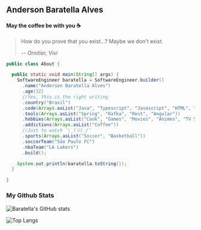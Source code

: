 ## Anderson Baratella Alves

#### May the coffee be with you ☕

> How do you prove that you exist...? Maybe we don't exist.
>  
> -- <cite>Ornitier, Vivi</cite>
```java
public class About {

  public static void main(String[] args) {
    SoftwareEngineer baratella = SoftwareEngineer.builder()
      .name("Anderson Baratella Alves")
      .age(32)
      //Yes, this is the right writing
      .country("Brasil")
      .code(Arrays.asList("Java", "Typescript", "Javascript", "HTML", "CSS"))
      .tools(Arrays.asList("Spring", "Kafka", "Rest", "Angular"))
      .hobbies(Arrays.asList("Cook", "Games", "Movies", "Animes", "TV Series"))
      .addictions(Arrays.asList("Coffee"))
      //Just to watch ¯\_(ツ)_/¯
      .sports(Arrays.asList("Soccer", "Basketball"))
      .soccerTeam("São Paulo FC")
      .nbaTeam("LA Lakers")
      .build();

    System.out.println(baratella.toString());
  }

}
```

### My Github Stats  

![Baratella's GitHub stats](https://github-readme-stats.vercel.app/api?username=andersonbalves&show_icons=true&theme=radical)


![Top Langs](https://github-readme-stats.vercel.app/api/top-langs/?username=andersonbalves&layout=compact&theme=radical)

